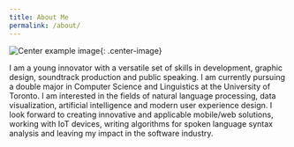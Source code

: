 ```yaml
---
title: About Me
permalink: /about/
---
```


![Center example image](http://placehold.it/200x200 "Center"){: .center-image}

I am a young innovator with a versatile set of skills in development, graphic design, soundtrack production and public speaking. I am currently pursuing a double major in Computer Science and Linguistics at the University of Toronto. I am interested in the fields of natural language processing, data visualization, artificial intelligence and modern user experience design. I look forward to creating innovative and applicable mobile/web solutions, working with IoT devices, writing algorithms for spoken language syntax analysis and leaving my impact in the software industry.